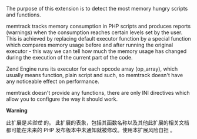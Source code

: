The purpose of this extension is to detect the most memory hungry
scripts and functions.

memtrack tracks memory consumption in PHP scripts and produces reports
(warnings) when the consumption reaches certain levels set by the user.
This is achieved by replacing default executor function by a special
function which compares memory usage before and after running the
original executor - this way we can tell how much the memory usage has
changed during the execution of the current part of the code.

Zend Engine runs its executor for each opcode array (op\_array), which
usually means function, plain script and such, so memtrack doesn't have
any noticeable effect on performance.

memtrack doesn't provide any functions, there are only INI directives
which allow you to configure the way it should work.

**Warning**

此扩展是*实验性* 的。
此扩展的表象，包括其函数名称以及其他此扩展的相关文档都可能在未来的 PHP
发布版本中未通知就被修改。使用本扩展风险自担 。
